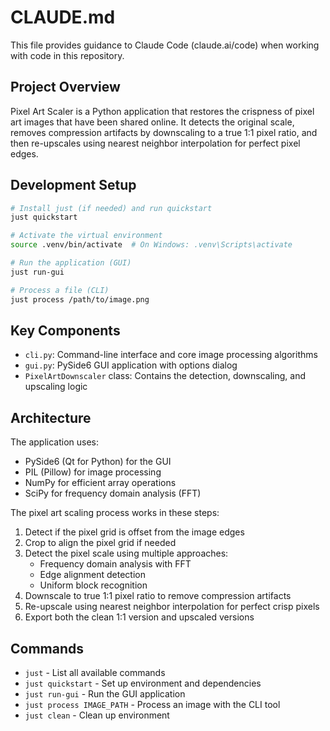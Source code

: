 # CLAUDE.md

This file provides guidance to Claude Code (claude.ai/code) when working with code in this repository.

## Project Overview
Pixel Art Scaler is a Python application that restores the crispness of pixel art images that have been shared online. It detects the original scale, removes compression artifacts by downscaling to a true 1:1 pixel ratio, and then re-upscales using nearest neighbor interpolation for perfect pixel edges.

## Development Setup
```bash
# Install just (if needed) and run quickstart
just quickstart

# Activate the virtual environment
source .venv/bin/activate  # On Windows: .venv\Scripts\activate

# Run the application (GUI)
just run-gui

# Process a file (CLI)
just process /path/to/image.png
```

## Key Components
- `cli.py`: Command-line interface and core image processing algorithms
- `gui.py`: PySide6 GUI application with options dialog
- `PixelArtDownscaler` class: Contains the detection, downscaling, and upscaling logic

## Architecture
The application uses:
- PySide6 (Qt for Python) for the GUI
- PIL (Pillow) for image processing
- NumPy for efficient array operations
- SciPy for frequency domain analysis (FFT)

The pixel art scaling process works in these steps:
1. Detect if the pixel grid is offset from the image edges
2. Crop to align the pixel grid if needed
3. Detect the pixel scale using multiple approaches:
   - Frequency domain analysis with FFT
   - Edge alignment detection
   - Uniform block recognition
4. Downscale to true 1:1 pixel ratio to remove compression artifacts
5. Re-upscale using nearest neighbor interpolation for perfect crisp pixels
6. Export both the clean 1:1 version and upscaled versions

## Commands
- `just` - List all available commands
- `just quickstart` - Set up environment and dependencies
- `just run-gui` - Run the GUI application
- `just process IMAGE_PATH` - Process an image with the CLI tool
- `just clean` - Clean up environment